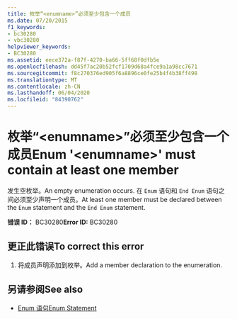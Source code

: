 ```yaml
---
title: 枚举“<enumname>”必须至少包含一个成员
ms.date: 07/20/2015
f1_keywords:
- bc30280
- vbc30280
helpviewer_keywords:
- BC30280
ms.assetid: eece372a-f87f-4270-ba66-5ff68f0dfb5e
ms.openlocfilehash: dd45f7ac20b52fcf1709d68a4fce9a1a98cc7671
ms.sourcegitcommit: f8c270376ed905f6a8896ce0fe25b4f4b38ff498
ms.translationtype: MT
ms.contentlocale: zh-CN
ms.lasthandoff: 06/04/2020
ms.locfileid: "84390762"
---
```

# <a name="enum-enumname-must-contain-at-least-one-member"></a><span data-ttu-id="15110-102">枚举“\<enumname>”必须至少包含一个成员</span><span class="sxs-lookup"><span data-stu-id="15110-102">Enum '\<enumname>' must contain at least one member</span></span>
<span data-ttu-id="15110-103">发生空枚举。</span><span class="sxs-lookup"><span data-stu-id="15110-103">An empty enumeration occurs.</span></span> <span data-ttu-id="15110-104">在 `Enum` 语句和 `End Enum` 语句之间必须至少声明一个成员。</span><span class="sxs-lookup"><span data-stu-id="15110-104">At least one member must be declared between the `Enum` statement and the `End Enum` statement.</span></span>  
  
 <span data-ttu-id="15110-105">**错误 ID：** BC30280</span><span class="sxs-lookup"><span data-stu-id="15110-105">**Error ID:** BC30280</span></span>  
  
## <a name="to-correct-this-error"></a><span data-ttu-id="15110-106">更正此错误</span><span class="sxs-lookup"><span data-stu-id="15110-106">To correct this error</span></span>  
  
1. <span data-ttu-id="15110-107">将成员声明添加到枚举。</span><span class="sxs-lookup"><span data-stu-id="15110-107">Add a member declaration to the enumeration.</span></span>  
  
## <a name="see-also"></a><span data-ttu-id="15110-108">另请参阅</span><span class="sxs-lookup"><span data-stu-id="15110-108">See also</span></span>

- [<span data-ttu-id="15110-109">Enum 语句</span><span class="sxs-lookup"><span data-stu-id="15110-109">Enum Statement</span></span>](../language-reference/statements/enum-statement.md)
